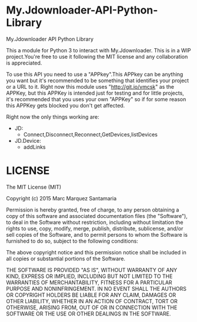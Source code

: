 # My.Jdownloader-API-Python-Library
My.Jdownloader API Python Library

This a module for Python 3 to interact with My.Jdownloader. This is in a WIP project.You're free to use it following the MIT license and any collaboration is appreciated.

To use this API you need to use a "APPkey".This APPkey can be anything you want but it's recommended to be something that identifies your project or a URL to it. Right now this module uses "http://git.io/vmcsk" as the APPKey, but this APPKey is intended just for testing and for little projects, it's recommended that you uses your own "APPKey" so if for some reason this APPKey gets blocked you don't get affected.


Right now the only things working are:
  - JD: 
    - Connect,Disconnect,Reconnect,GetDevices,listDevices
  - JD.Device:
    - addLinks

# LICENSE
The MIT License (MIT)

Copyright (c) 2015 Marc Marquez Santamaria

Permission is hereby granted, free of charge, to any person obtaining a copy
of this software and associated documentation files (the "Software"), to deal
in the Software without restriction, including without limitation the rights
to use, copy, modify, merge, publish, distribute, sublicense, and/or sell
copies of the Software, and to permit persons to whom the Software is
furnished to do so, subject to the following conditions:

The above copyright notice and this permission notice shall be included in all
copies or substantial portions of the Software.

THE SOFTWARE IS PROVIDED "AS IS", WITHOUT WARRANTY OF ANY KIND, EXPRESS OR
IMPLIED, INCLUDING BUT NOT LIMITED TO THE WARRANTIES OF MERCHANTABILITY,
FITNESS FOR A PARTICULAR PURPOSE AND NONINFRINGEMENT. IN NO EVENT SHALL THE
AUTHORS OR COPYRIGHT HOLDERS BE LIABLE FOR ANY CLAIM, DAMAGES OR OTHER
LIABILITY, WHETHER IN AN ACTION OF CONTRACT, TORT OR OTHERWISE, ARISING FROM,
OUT OF OR IN CONNECTION WITH THE SOFTWARE OR THE USE OR OTHER DEALINGS IN THE
SOFTWARE.
